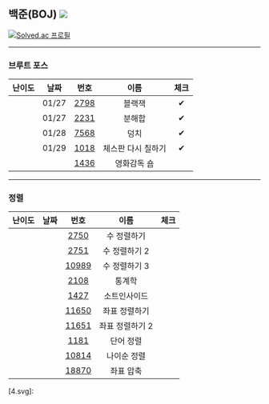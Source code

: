 ## 백준(BOJ) <img src="https://img.shields.io/badge/Python-3776AB?style=flat-square&logo=python&logoColor=white"/>

[![Solved.ac
프로필](http://mazassumnida.wtf/api/v2/generate_badge?boj=kkg0510)](https://solved.ac/profile/kkg0510)

---

### 브루트 포스

| 난이도 | 날짜 | 번호 | 이름 | 체크 |
|:---:|:---:|:---:|:---:| :---: |
| <img src="https://static.solved.ac/tier_small/4.svg" width="15px" height="20px"></img> | 01/27 | [2798][2798] | 블랙잭 | ✔ |
| <img src="https://static.solved.ac/tier_small/4.svg" width="15px" height="20px"></img> | 01/27 | [2231][2231] | 분해합 | ✔ |
| <img src="https://static.solved.ac/tier_small/6.svg" width="15px" height="20px"></img> | 01/28 | [7568][7568] | 덩치 | ✔ |
| <img src="https://static.solved.ac/tier_small/6.svg" width="15px" height="20px"></img> | 01/29 | [1018][1018] | 체스판 다시 칠하기 | ✔ |
| <img src="https://static.solved.ac/tier_small/6.svg" width="15px" height="20px"></img> |  | [1436][1436] | 영화감독 숌 |  |

---

### 정렬

| 난이도 | 날짜 | 번호 | 이름 | 체크 |
|:---:|:---:|:---:|:---:| :---: |
| <img src="https://static.solved.ac/tier_small/5.svg" width="15px" height="20px"></img> |  | [2750][2750] | 수 정렬하기 |  |
| <img src="https://static.solved.ac/tier_small/6.svg" width="15px" height="20px"></img> |  | [2751][2751] | 수 정렬하기 2 |  |
| <img src="https://static.solved.ac/tier_small/6.svg" width="15px" height="20px"></img> |  | [10989][10989] | 수 정렬하기 3 |  |
| <img src="https://static.solved.ac/tier_small/7.svg" width="15px" height="20px"></img> |  | [2108][2108] | 통계학 |  |
| <img src="https://static.solved.ac/tier_small/6.svg" width="15px" height="20px"></img> |  | [1427][1427] | 소트인사이드 |  |
| <img src="https://static.solved.ac/tier_small/6.svg" width="15px" height="20px"></img> |  | [11650][11650] | 좌표 정렬하기 |  |
| <img src="https://static.solved.ac/tier_small/6.svg" width="15px" height="20px"></img> |  | [11651][11651] | 좌표 정렬하기 2 |  |
| <img src="https://static.solved.ac/tier_small/6.svg" width="15px" height="20px"></img> |  | [1181][1181] | 단어 정렬 |  |
| <img src="https://static.solved.ac/tier_small/6.svg" width="15px" height="20px"></img> |  | [10814][10814] | 나이순 정렬 |  |
| <img src="https://static.solved.ac/tier_small/9.svg" width="15px" height="20px"></img> |  | [18870][18870] | 좌표 압축 |  |

[4.svg]:

[2798]: https://www.acmicpc.net/problem/2798
[2231]: https://www.acmicpc.net/problem/2231
[7568]: https://www.acmicpc.net/problem/7568
[1018]: https://www.acmicpc.net/problem/1018
[1436]: https://www.acmicpc.net/problem/1436

[2750]: https://www.acmicpc.net/problem/2750
[2751]: https://www.acmicpc.net/problem/2751
[10989]: https://www.acmicpc.net/problem/10989
[2108]: https://www.acmicpc.net/problem/2108
[1427]: https://www.acmicpc.net/problem/1427
[11650]: https://www.acmicpc.net/problem/11650
[11651]: https://www.acmicpc.net/problem/11651
[1181]: https://www.acmicpc.net/problem/1181
[10814]: https://www.acmicpc.net/problem/10814
[18870]: https://www.acmicpc.net/problem/18870